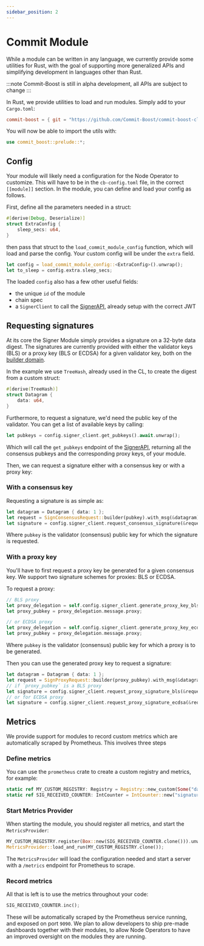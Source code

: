 ```yaml
---
sidebar_position: 2
---
```


# Commit Module

While a module can be written in any language, we currently provide some utilities for Rust, with the goal of supporting more generalized APIs and simplifying development in languages other than Rust.

:::note
Commit-Boost is still in alpha development, all APIs are subject to change
:::


In Rust, we provide utilities to load and run modules. Simply add to your `Cargo.toml`:
```toml
commit-boost = { git = "https://github.com/Commit-Boost/commit-boost-client", rev = "..." }
```

You will now be able to import the utils with:
```rust
use commit_boost::prelude::*;
```


## Config
Your module will likely need a configuration for the Node Operator to customize. This will have to be in the `cb-config.toml` file, in the correct `[[module]]` section. In the module, you can define and load your config as follows.

First, define all the parameters needed in a struct:
```rust
#[derive(Debug, Deserialize)]
struct ExtraConfig {
    sleep_secs: u64,
}
```
then pass that struct to the `load_commit_module_config` function, which will load and parse the config. Your custom config will be under the `extra` field.

```rust
let config = load_commit_module_config::<ExtraConfig>().unwrap();
let to_sleep = config.extra.sleep_secs;
```

The loaded `config` also has a few other useful fields:
- the unique `id` of the module
- chain spec
- a `SignerClient` to call the [SignerAPI](/api), already setup with the correct JWT


## Requesting signatures
At its core the Signer Module simply provides a signature on a 32-byte data digest. The signatures are currently provided with either the validator keys (BLS) or a proxy key (BLS or ECDSA) for a given validator key, both on the [builder domain](https://github.com/Commit-Boost/commit-boost-client/blob/main/crates/common/src/signature.rs#L88-L96).

In the example we use `TreeHash`, already used in the CL, to create the digest from a custom struct:
```rust
#[derive(TreeHash)]
struct Datagram {
    data: u64,
}
```

Furthermore, to request a signature, we'd need the public key of the validator. You can get a list of available keys by calling:
```rust
let pubkeys = config.signer_client.get_pubkeys().await.unwrap();
```

Which will call the `get_pubkeys` endpoint of the [SignerAPI](/api), returning all the consensus pubkeys and the corresponding proxy keys, of your module.

Then, we can request a signature either with a consensus key or with a proxy key:

### With a consensus key
Requesting a signature is as simple as:
```rust
let datagram = Datagram { data: 1 };
let request = SignConsensusRequest::builder(pubkey).with_msg(&datagram);
let signature = config.signer_client.request_consensus_signature(&request).await.unwrap();
```

Where `pubkey` is the validator (consensus) public key for which the signature is requested.

### With a proxy key
You'll have to first request a proxy key be generated for a given consensus key.
We support two signature schemes for proxies: BLS or ECDSA.

To request a proxy:
```rust
// BLS proxy
let proxy_delegation = self.config.signer_client.generate_proxy_key_bls(pubkey).await?;
let proxy_pubkey = proxy_delegation.message.proxy;

// or ECDSA proxy
let proxy_delegation = self.config.signer_client.generate_proxy_key_ecdsa(pubkey).await?;
let proxy_pubkey = proxy_delegation.message.proxy;
```

Where `pubkey` is the validator (consensus) public key for which a proxy is to be generated.

Then you can use the generated proxy key to request a signature:
```rust
let datagram = Datagram { data: 1 };
let request = SignProxyRequest::builder(proxy_pubkey).with_msg(&datagram);
// if `proxy_pubkey` is a BLS proxy
let signature = config.signer_client.request_proxy_signature_bls(&request).await.unwrap();
// or for ECDSA proxy
let signature = config.signer_client.request_proxy_signature_ecdsa(&request).await.unwrap();
```

## Metrics
We provide support for modules to record custom metrics which are automatically scraped by Prometheus. This involves three steps
### Define metrics
You can use the `prometheus` crate to create a custom registry and metrics, for example:

```rust
static ref MY_CUSTOM_REGISTRY: Registry = Registry::new_custom(Some("da_commit".to_string()), None).unwrap();
static ref SIG_RECEIVED_COUNTER: IntCounter = IntCounter::new("signature_received", "successful signature requests received").unwrap();
```

### Start Metrics Provider
When starting the module, you should register all metrics, and start the `MetricsProvider`:
```rust
MY_CUSTOM_REGISTRY.register(Box::new(SIG_RECEIVED_COUNTER.clone())).unwrap();
MetricsProvider::load_and_run(MY_CUSTOM_REGISTRY.clone());
```
The `MetricsProvider` will load the configuration needed and start a server with a `/metrics` endpoint for Prometheus to scrape.

### Record metrics
All that is left is to use the metrics throughout your code:
```rust
SIG_RECEIVED_COUNTER.inc();
```
These will be automatically scraped by the Prometheus service running, and exposed on port `9090`. We plan to allow developers to ship pre-made dashboards together with their modules, to allow Node Operators to have an improved oversight on the modules they are running.
